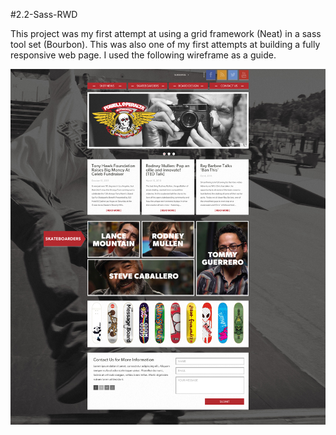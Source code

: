 #2.2-Sass-RWD

This project was my first attempt at using a grid framework (Neat) in a sass tool set (Bourbon). This was also one of my first attempts at building a fully responsive web page. I used the following wireframe as a guide.

![Powell Peralta](assets/img/powell_peralta.jpg)
